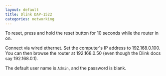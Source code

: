 ```yaml
---
layout: default
title: Dlink DAP-1522
categories: networking
---
```


To reset, press and hold the reset button for 10 seconds while the router in on.

Connect via wired ethernet.  Set the computer's IP address to 192.168.0.100.  You can then browse the router at 192.168.0.50 (even though the Dlink docs say 192.168.0.1).

The default user name is `Admin`, and the password is blank.
